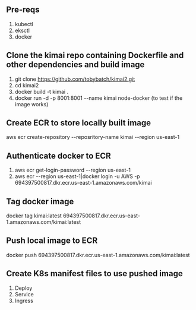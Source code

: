 ## Pre-reqs
1. kubectl
2. eksctl
3. docker

## Clone the kimai repo containing Dockerfile and other dependencies and build image
1. git clone https://github.com/tobybatch/kimai2.git
2. cd kimai2
3. docker build -t kimai .
4. docker run -d -p 8001:8001 --name kimai node-docker (to test if the image works)

## Create ECR to store locally built image
aws ecr create-repository --reposritory-name kimai --region us-east-1

## Authenticate docker to ECR
1. aws ecr get-login-password --region us-east-1
2. aws ecr --region us-east-1|docker login -u AWS -p <token> 694397500817.dkr.ecr.us-east-1.amazonaws.com/kimai

## Tag docker image
docker tag kimai:latest 694397500817.dkr.ecr.us-east-1.amazonaws.com/kimai:latest

## Push local image to ECR
docker push 694397500817.dkr.ecr.us-east-1.amazonaws.com/kimai:latest

## Create K8s manifest files to use pushed image
1. Deploy
2. Service
3. Ingress




